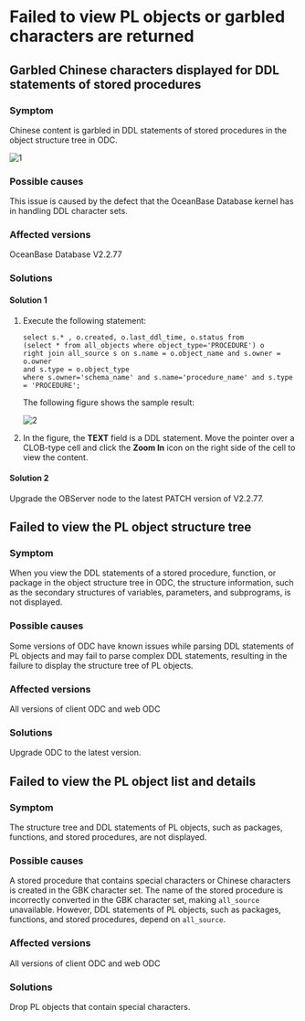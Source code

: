 Failed to view PL objects or garbled characters are returned
===================================

Garbled Chinese characters displayed for DDL statements of stored procedures
----------------------------------

### Symptom

Chinese content is garbled in DDL statements of stored procedures in the object structure tree in ODC.

![1](https://obbusiness-private.oss-cn-shanghai.aliyuncs.com/doc/img/odc/420/1300.troubleshooting/300.common-troubleshooting/400.pl-object/400.viewing-pl-objects-fails-or-garbled/1EN.png)

### Possible causes

This issue is caused by the defect that the OceanBase Database kernel has in handling DDL character sets.

### Affected versions

OceanBase Database V2.2.77

### Solutions

#### Solution 1

1. Execute the following statement:

   ```plaintext
   select s.* , o.created, o.last_ddl_time, o.status from  
   (select * from all_objects where object_type='PROCEDURE') o
   right join all_source s on s.name = o.object_name and s.owner = o.owner
   and s.type = o.object_type
   where s.owner='schema_name' and s.name='procedure_name' and s.type = 'PROCEDURE';
   ```

   The following figure shows the sample result:

   ![2](https://obbusiness-private.oss-cn-shanghai.aliyuncs.com/doc/img/odc/KB/3.common-troubleshooting/4.pl-object/4.viewing-pl-objects-fails-or-garbled/2.png)

2. In the figure, the **TEXT** field is a DDL statement. Move the pointer over a CLOB-type cell and click the **Zoom In** icon on the right side of the cell to view the content.

#### Solution 2

Upgrade the OBServer node to the latest PATCH version of V2.2.77.

Failed to view the PL object structure tree
----------------------------------

### Symptom

When you view the DDL statements of a stored procedure, function, or package in the object structure tree in ODC, the structure information, such as the secondary structures of variables, parameters, and subprograms, is not displayed.

### Possible causes

Some versions of ODC have known issues while parsing DDL statements of PL objects and may fail to parse complex DDL statements, resulting in the failure to display the structure tree of PL objects.

### Affected versions

All versions of client ODC and web ODC

### Solutions

Upgrade ODC to the latest version.

Failed to view the PL object list and details
------------------------------------

### Symptom

The structure tree and DDL statements of PL objects, such as packages, functions, and stored procedures, are not displayed.

### Possible causes

A stored procedure that contains special characters or Chinese characters is created in the GBK character set. The name of the stored procedure is incorrectly converted in the GBK character set, making `all_source` unavailable. However, DDL statements of PL objects, such as packages, functions, and stored procedures, depend on `all_source`.

### Affected versions

All versions of client ODC and web ODC

### Solutions

Drop PL objects that contain special characters.
